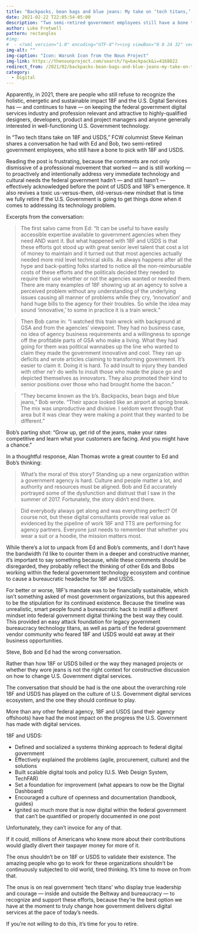 ```yaml
---
title: "Backpacks, bean bags and blue jeans: My take on ‘tech titans,’ 18F and USDS"
date: 2021-02-22 T22:05:54-05:00
description: "Two semi-retired government employees still have a bone to pick with 18F and USDS."
author: Luke Fretwell
pattern: rectangles
#img: 
#  - <?xml version="1.0" encoding="UTF-8"?><svg viewBox="0 0 24 32" version="1.1" xmlns="http://www.w3.org/2000/svg" xmlns:xlink="http://www.w3.org/1999/xlink">    <g id="Page-1" stroke="none" stroke-width="1" fill-rule="evenodd"><g id="noun_Backpack_4168822"><path d="M11.996159,0 C11.0238165,0 10.1864113,0.378618273 9.67179736,0.966786282 C9.15718342,1.55495429 8.95848159,2.25689299 8.88095877,2.87892762 C8.81454844,3.40835821 8.83756716,3.89545551 8.87884211,4.30264875 C8.20362629,4.43996732 7.58000416,4.62279418 6.99792156,4.83975224 L6.99792156,2.99613789 C6.99633406,2.44633442 6.55157004,2.00183498 6.00203115,1.9999829 L2.00206535,1.9999829 C1.44935147,1.99760165 0.999824951,2.44368859 0.99797287,2.99613789 L0.99797287,10.5489242 C-0.00744253,12.90874 0.0018163394,15 0.0018163394,15 L0.0018163394,30.996163 L0.0018163394,31.0001318 C0.0018163394,31.5472894 0.451079809,31.9978743 0.99797287,32 L23.0038701,32 C23.5510278,31.9978743 24.0000282,31.5472894 24.0000282,31.0001318 C24.0000282,30.9988089 24.0000282,30.9974859 24.0000282,30.996163 L24.0000282,15 C24.0000282,15 24.0092855,12.90874 23.0038701,10.5489242 L23.0038701,2.99613789 C23.0020181,2.44368859 22.5506395,1.99760165 21.9979256,1.9999829 L17.9979598,1.9999829 C17.4484209,2.00183498 17.0036569,2.44633442 17.0018048,2.99613789 L17.0018048,4.8418689 C16.4197222,4.62438167 15.7961001,4.44234857 15.1211488,4.30476541 C15.1624238,3.89704301 15.1854425,3.40915196 15.1190322,2.87892762 C15.0412448,2.25689299 14.8446596,1.55495429 14.3300457,0.966786282 C13.8154317,0.378618273 12.968237,0 11.996159,0 Z M11.996159,1.9999829 C12.5240021,1.9999829 12.6824873,2.11930983 12.8243038,2.28123463 C12.9658557,2.44315942 13.0854472,2.74504862 13.1328076,3.12313773 C13.1719659,3.43613942 13.1571492,3.75760777 13.1309555,4.04097616 C12.7637143,4.01689911 12.3864189,4.00181788 11.996159,4.00181788 C11.6077512,4.00181788 11.23416,4.01504703 10.8690354,4.03912408 C10.8428417,3.75602027 10.8280251,3.43534567 10.8671834,3.12313773 C10.9142791,2.74504862 11.0359873,2.44315942 11.1778038,2.28123463 C11.3193557,2.11930983 11.4683159,1.9999829 11.996159,1.9999829 Z M2.99795577,4.00181788 L4.99793866,4.00181788 L4.99793866,5.82029683 C4.22191672,6.30765872 3.55807798,6.8635476 2.99795577,7.45885935 L2.99795577,4.00181788 Z M19.0020523,4.00181788 L21.0020352,4.00181788 L21.0020352,7.45885935 C20.441913,6.86460594 19.7772805,6.30898164 19.0020523,5.82214892 L19.0020523,4.00181788 Z M11.996159,6.00206536 C17.1930983,6.00206536 19.5124329,8.22906047 20.7520042,10.4825139 C21.991311,12.7357027 21.9979256,15.000004 21.9979256,15.000004 L21.9979256,30.000008 L2.00206536,30.000008 L2.00206536,15.000004 C2.00206536,15.000004 2.00867993,12.7357027 3.2479867,10.4825139 C4.48729347,8.22906047 6.79895514,6.00206536 11.996159,6.00206536 Z M10.003849,8.99793866 C10.0025261,8.99793866 10.0012032,8.99793866 9.99988028,8.99793866 C9.45139972,8.99793866 9.00002112,9.44931726 9.00002112,9.99779782 L9.00002112,10.0020311 L9.00002112,14.003849 C9.0018732,14.5510067 9.45272263,15.000004 9.99988028,15.000004 L10.003849,15.000004 L13.9961419,15.000004 L14.0022273,15.000004 C14.5491204,15.000004 14.9999698,14.5510067 15.0018219,14.003849 L15.0018219,10.0020311 C15.0018219,10.0004437 15.0018219,9.99912074 15.0018219,9.99779782 C15.0018219,9.44931726 14.5507079,8.99793866 14.0022273,8.99793866 C14.0001107,8.99793866 13.997994,8.99793866 13.9961419,8.99793866 L10.003849,8.99793866 Z M11.000004,10.9979216 L12.9999869,10.9979216 L12.9999869,13.0000211 L11.000004,13.0000211 L11.000004,10.9979216 Z M4.99793866,16.9999869 C4.45236852,17.0021036 4.00390033,17.4503072 4.00204825,17.9961419 L4.00204825,27.0038701 C4.00390033,27.5494403 4.45236852,27.9979085 4.99793866,28.0000251 L19.0020483,28.0000251 C19.5476224,27.9979085 19.9960906,27.5494403 19.9979427,27.0038701 L19.9979427,17.9961419 C19.9960906,17.4503072 19.5476224,17.0021036 19.0020483,16.9999869 L4.99793866,16.9999869 Z M6.00203115,19.0018219 L17.9979598,19.0018219 L17.9979598,25.9979256 L6.00203115,25.9979256 L6.00203115,19.0018219 Z M8.00386613,19.9979769 C7.9964578,19.9979769 7.98904948,19.9977123 7.98164115,19.9977123 C7.43289601,19.9977123 6.98151741,20.4493555 6.98151741,20.9981006 C6.98151741,21.5468458 7.43289601,21.9982244 7.98164115,21.9982244 C7.98904948,21.9982244 7.9964578,21.9982244 8.00386613,21.9979598 L15.9979769,21.9979598 C16.0053852,21.9982244 16.0127935,21.9982244 16.0202019,21.9982244 C16.568947,21.9982244 17.0205902,21.5468458 17.0205902,20.9981006 C17.0205902,20.4493555 16.568947,19.9977123 16.0202019,19.9977123 C16.0127935,19.9977123 16.0053852,19.9979769 15.9979769,19.9979769 L8.00386613,19.9979769 Z" id="Shape"></path></g></g></svg>
img-alt: ""
img-caption: "Icon: Warunk Icon from the Noun Project"
img-link: https://thenounproject.com/search/?q=backpack&i=4168822
redirect_from: /2021/02/backpacks-bean-bags-and-blue-jeans-my-take-on-tech-titans-18f-and-usds/
category:
  - Digital
---
```


Apparently, in 2021, there are people who still refuse to recognize the holistic, energetic and sustainable impact 18F and the U.S. Digital Services has — and continues to have — on keeping the federal government digital services industry and profession relevant and attractive to highly-qualified designers, developers, product and project managers and anyone generally interested in well-functioning U.S. Government technology.

In “Two tech titans take on 18F and USDS,” FCW columnist Steve Kelman shares a conversation he had with Ed and Bob, two semi-retired government employees, who still have a bone to pick with 18F and USDS.

Reading the post is frustrating, because the comments are not only dismissive of a professional movement that worked — and is still working — to proactively and intentionally address very immediate technology and cultural needs the federal government hadn’t — and still hasn’t — effectively acknowledged before the point of USDS and 18F’s emergence. It also revives a toxic us-versus-them, old-versus-new mindset that is time we fully retire if the U.S. Government is going to get things done when it comes to addressing its technology problem.

Excerpts from the conversation:

> The first salvo came from Ed: “It can be useful to have easily accessible expertise available to government agencies when they need AND want it. But what happened with 18F and USDS is that these efforts got stood up with great senior level talent that cost a lot of money to maintain and it turned out that most agencies actually needed more mid level technical skills. As always happens after all the hype and back-patting folks started to notice all the non-reimbursable costs of these efforts and the politicals decided they needed to require their use whether or not the agencies wanted or needed them. There are many examples of 18F showing up at an agency to solve a perceived problem without any understanding of the underlying issues causing all manner of problems while they cry, ‘innovation’ and hand huge bills to the agency for their troubles. So while the idea may sound ‘innovative,’ to some in practice it is a train wreck.”

> Then Bob came in: “I watched this train wreck with background at GSA and from the agencies’ viewpoint. They had no business case, no idea of agency business requirements and a willingness to sponge off the profitable parts of GSA who make a living. What they had going for them was political wannabes up the line who wanted to claim they made the government innovative and cool. They ran up deficits and wrote articles claiming to transforming government. It’s easier to claim it. Doing it is hard. To add insult to injury they banded with other ne’r do wells to insult those who made the place go and depicted themselves as innovators. They also promoted their kind to senior positions over those who had brought home the bacon.”

> “They became known as the b’s. Backpacks, bean bags and blue jeans,” Bob wrote. “Their space looked like an airport at spring break. The mix was unproductive and divisive. I seldom went through that area but it was clear they were making a point that they wanted to be different.”

Bob’s parting shot: “Grow up, get rid of the jeans, make your rates competitive and learn what your customers are facing. And you might have a chance.”

In a thoughtful response, Alan Thomas wrote a great counter to Ed and Bob’s thinking:

> What’s the moral of this story? Standing up a new organization within a government agency is hard. Culture and people matter a lot, and authority and resources must be aligned. Bob and Ed accurately portrayed some of the dysfunction and distrust that I saw in the summer of 2017. Fortunately, the story didn’t end there. 

> Did everybody always get along and was everything perfect? Of course not, but these digital consultants provide real value as evidenced by the pipeline of work 18F and TTS are performing for agency partners. Everyone just needs to remember that whether you wear a suit or a hoodie, the mission matters most.

While there’s a lot to unpack from Ed and Bob’s comments, and I don’t have the bandwidth I’d like to counter them in a deeper and constructive manner, it’s important to say something because, while these comments should be disregarded, they probably reflect the thinking of other Eds and Bobs working within the federal government technology ecosystem and continue to cause a bureaucratic headache for 18F and USDS.

For better or worse, 18F’s mandate was to be financially sustainable, which isn’t something asked of most government organizations, but this appeared to be the stipulation for its continued existence. Because the timeline was unrealistic, smart people found a bureaucratic hack to instill a different mindset into federal government digital thinking the best way they could. This provided an easy attack foundation for legacy government bureaucracy technology titans, as well as parts of the federal government vendor community who feared 18F and USDS would eat away at their business opportunities.

Steve, Bob and Ed had the wrong conversation.

Rather than how 18F or USDS billed or the way they managed projects or whether they wore jeans is not the right context for constructive discussion on how to change U.S. Government digital services.

The conversation that should be had is the one about the overarching role 18F and USDS has played on the culture of U.S. Government digital services ecosystem, and the one they should continue to play.

More than any other federal agency, 18F and USDS (and their agency offshoots) have had the most impact on the progress the U.S. Government has made with digital services.

18F and USDS:

* Defined and socialized a systems thinking approach to federal digital government
* Effectively explained the problems (agile, procurement, culture) and the solutions
* Built scalable digital tools and policy (U.S. Web Design System, TechFAR)
* Set a foundation for improvement (what appears to now be the Digital Dashboard)
* Encouraged a culture of openness and documentation (handbook, guides)
* Ignited so much more that is now digital within the federal government that can’t be quantified or properly documented in one post

Unfortunately, they can’t invoice for any of that.

If it could, millions of Americans who knew more about their contributions would gladly divert their taxpayer money for more of it.

The onus shouldn’t be on 18F or USDS to validate their existence. The amazing people who go to work for these organizations shouldn’t be continuously subjected to old world, tired thinking. It’s time to move on from that.

The onus is on real government ‘tech titans’ who display true leadership and courage — inside and outside the Beltway and bureaucracy — to recognize and support these efforts, because they’re the best option we have at the moment to truly change how government delivers digital services at the pace of today’s needs.

If you’re not willing to do this, it’s time for you to retire.
